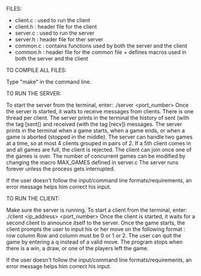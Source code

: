 FILES:

- client.c : used to run the client
- client.h : header file for the client
- server.c : used to run the server
- server.h : header file for ther server
- common.c : contains functions used by both the server and the client
- common.h : header file for the common file + defines macros used in both the server and the client

TO COMPILE ALL FILES:

Type "make" in the command line.

TO RUN THE SERVER:

To start the server from the terminal, enter: ./server <port_number>
Once the server is started, it waits to receive messages from clients.
There is one thread per client.
The server prints in the terminal the history of sent (with the tag [sent]) and received (with the tag [recv]) messages.
The server prints in the terminal when a game starts, when a game ends, or when a game is aborted (stopped in the middle).
The server can handle two games at a time, so at most 4 clients grouped in pairs of 2. 
If a 5th client comes in and all games are full, the client is rejected. The client can join once one of the games is over. 
The number of concurrent games can be modified by changing the macro MAX_GAMES defined in server.c
The server runs forever unless the process gets interrupted. 

If the user doesn't follow the input/command line formats/requirements, an error message helps him correct his input. 

TO RUN THE CLIENT:

Make sure the server is running. 
To start a client from the terminal, enter: ./client <ip_address> <port_number>
Once the client is started, it waits for a second client to announce itself to the server.
Once the game starts, the client prompts the user to input his or her move on the following format : row column
Row and column must be 0 or 1 or 2. 
The user can quit the game by entering a q instead of a valid move.
The program stops when there is a win, a draw, or one of the players left the game.

If the user doesn't follow the input/command line formats/requirements, an error message helps him correct his input. 


